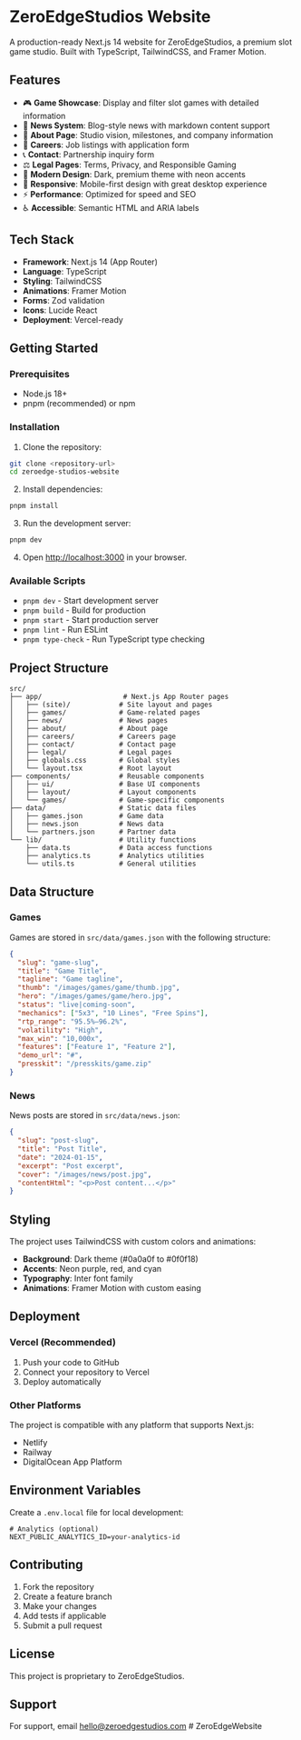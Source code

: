 # ZeroEdgeStudios Website

A production-ready Next.js 14 website for ZeroEdgeStudios, a premium slot game studio. Built with TypeScript, TailwindCSS, and Framer Motion.

## Features

- 🎮 **Game Showcase**: Display and filter slot games with detailed information
- 📰 **News System**: Blog-style news with markdown content support
- 👥 **About Page**: Studio vision, milestones, and company information
- 💼 **Careers**: Job listings with application form
- 📞 **Contact**: Partnership inquiry form
- ⚖️ **Legal Pages**: Terms, Privacy, and Responsible Gaming
- 🎨 **Modern Design**: Dark, premium theme with neon accents
- 📱 **Responsive**: Mobile-first design with great desktop experience
- ⚡ **Performance**: Optimized for speed and SEO
- ♿ **Accessible**: Semantic HTML and ARIA labels

## Tech Stack

- **Framework**: Next.js 14 (App Router)
- **Language**: TypeScript
- **Styling**: TailwindCSS
- **Animations**: Framer Motion
- **Forms**: Zod validation
- **Icons**: Lucide React
- **Deployment**: Vercel-ready

## Getting Started

### Prerequisites

- Node.js 18+ 
- pnpm (recommended) or npm

### Installation

1. Clone the repository:
```bash
git clone <repository-url>
cd zeroedge-studios-website
```

2. Install dependencies:
```bash
pnpm install
```

3. Run the development server:
```bash
pnpm dev
```

4. Open [http://localhost:3000](http://localhost:3000) in your browser.

### Available Scripts

- `pnpm dev` - Start development server
- `pnpm build` - Build for production
- `pnpm start` - Start production server
- `pnpm lint` - Run ESLint
- `pnpm type-check` - Run TypeScript type checking

## Project Structure

```
src/
├── app/                    # Next.js App Router pages
│   ├── (site)/            # Site layout and pages
│   ├── games/             # Game-related pages
│   ├── news/              # News pages
│   ├── about/             # About page
│   ├── careers/           # Careers page
│   ├── contact/           # Contact page
│   ├── legal/             # Legal pages
│   ├── globals.css        # Global styles
│   └── layout.tsx         # Root layout
├── components/            # Reusable components
│   ├── ui/                # Base UI components
│   ├── layout/            # Layout components
│   └── games/             # Game-specific components
├── data/                  # Static data files
│   ├── games.json         # Game data
│   ├── news.json          # News data
│   └── partners.json      # Partner data
└── lib/                   # Utility functions
    ├── data.ts            # Data access functions
    ├── analytics.ts       # Analytics utilities
    └── utils.ts           # General utilities
```

## Data Structure

### Games
Games are stored in `src/data/games.json` with the following structure:
```json
{
  "slug": "game-slug",
  "title": "Game Title",
  "tagline": "Game tagline",
  "thumb": "/images/games/game/thumb.jpg",
  "hero": "/images/games/game/hero.jpg",
  "status": "live|coming-soon",
  "mechanics": ["5x3", "10 Lines", "Free Spins"],
  "rtp_range": "95.5%–96.2%",
  "volatility": "High",
  "max_win": "10,000x",
  "features": ["Feature 1", "Feature 2"],
  "demo_url": "#",
  "presskit": "/presskits/game.zip"
}
```

### News
News posts are stored in `src/data/news.json`:
```json
{
  "slug": "post-slug",
  "title": "Post Title",
  "date": "2024-01-15",
  "excerpt": "Post excerpt",
  "cover": "/images/news/post.jpg",
  "contentHtml": "<p>Post content...</p>"
}
```

## Styling

The project uses TailwindCSS with custom colors and animations:

- **Background**: Dark theme (#0a0a0f to #0f0f18)
- **Accents**: Neon purple, red, and cyan
- **Typography**: Inter font family
- **Animations**: Framer Motion with custom easing

## Deployment

### Vercel (Recommended)

1. Push your code to GitHub
2. Connect your repository to Vercel
3. Deploy automatically

### Other Platforms

The project is compatible with any platform that supports Next.js:
- Netlify
- Railway
- DigitalOcean App Platform

## Environment Variables

Create a `.env.local` file for local development:

```env
# Analytics (optional)
NEXT_PUBLIC_ANALYTICS_ID=your-analytics-id
```

## Contributing

1. Fork the repository
2. Create a feature branch
3. Make your changes
4. Add tests if applicable
5. Submit a pull request

## License

This project is proprietary to ZeroEdgeStudios.

## Support

For support, email hello@zeroedgestudios.com
#   Z e r o E d g e W e b s i t e  
 